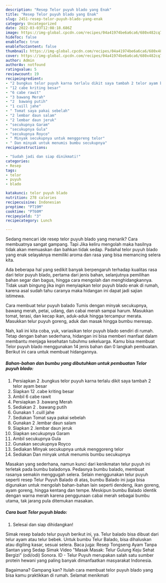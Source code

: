 ```yaml
---
description: "Resep Telor puyuh blado yang Enak"
title: "Resep Telor puyuh blado yang Enak"
slug: 2451-resep-telor-puyuh-blado-yang-enak
category: Uncategorized
date: 2022-03-03T12:08:18.686Z
image: https://img-global.cpcdn.com/recipes/04a41974be6a6ca6/680x482cq70/telor-puyuh-blado-foto-resep-utama.jpg
hideToc: false
enableToc: true
enableTocContent: false
thumbnail: https://img-global.cpcdn.com/recipes/04a41974be6a6ca6/680x482cq70/telor-puyuh-blado-foto-resep-utama.jpg
cover: https://img-global.cpcdn.com/recipes/04a41974be6a6ca6/680x482cq70/telor-puyuh-blado-foto-resep-utama.jpg
author: Admin
authorAv: notfound
ratingvalue: 5
reviewcount: 19
recipeingredient:
- "2 bungkus telor puyuh karna terlalu dikit saya tambah 2 telor ayam besar"
- "12 cabe kriting besar"
- "6 cabe rawit"
- "3 bawang Merah"
- "2  bawang putih"
- "1 cuill jahe"
- " Tomat saya pakai sebelah"
- "2 lembar daun salam"
- "2 lembar daun jeruk"
- "secukupnya Garam"
- "secukupnya Gula"
- "secukupnya Royco"
- " Minyak secukupnya untuk menggoreng telor"
- " Dan minyak untuk menumis bumbu secukupnya"
recipeinstructions:

- "Sudah jadi dan siap dinikmati!"
categories:
- Resep
tags:
- telor
- puyuh
- blado

katakunci: telor puyuh blado 
nutrition: 278 calories
recipecuisine: Indonesian
preptime: "PT19M"
cooktime: "PT60M"
recipeyield: "3"
recipecategory: Lunch

---
```



Sedang mencari ide resep telor puyuh blado yang menarik? Cara membuatnya sangat gampang. Tapi Jika keliru mengolah maka hasilnya tidak akan memuaskan dan bahkan tidak sedap. Padahal telor puyuh blado yang enak selayaknya memiliki aroma dan rasa yang bisa memancing selera kita.


Ada beberapa hal yang sedikit banyak berpengaruh terhadap kualitas rasa dari telor puyuh blado, pertama dari jenis bahan, selanjutnya pemilihan bahan segar dan bagus, hingga cara mengolah dan menghidangkannya. Tidak usah bingung jika ingin menyiapkan telor puyuh blado enak di rumah, karena asal sudah tahu caranya maka hidangan ini dapat jadi sajian istimewa.

Cara membuat telur puyuh balado Tumis dengan minyak secukupnya, bawang merah, petai, udang, dan cabai merah sampai harum. Masukkan tomat, terasi, dan kecap ikan, aduk-aduk hingga tercampur merata. Masukkan telur puyuh goreng, aduk dan masak hingga bumbu meresap.


Nah, kali ini kita coba, yuk, variasikan telor puyuh blado sendiri di rumah. Tetap dengan bahan sederhana, hidangan ini bisa memberi manfaat dalam membantu menjaga kesehatan tubuhmu sekeluarga. Kamu bisa membuat Telor puyuh blado menggunakan 14 jenis bahan dan 0 langkah pembuatan. Berikut ini cara untuk membuat hidangannya.

<!--inarticleads1-->

##### Bahan-bahan dan bumbu yang dibutuhkan untuk pembuatan Telor puyuh blado:

1. Persiapkan 2 .bungkus telor puyuh karna terlalu dikit saya tambah 2 telor ayam besar
1. Siapkan 12 .cabe kriting besar
1. Ambil 6 cabe rawit
1. Persiapkan 3 .bawang Merah
1. Sediakan 2 . bawang putih
1. Gunakan 1 .cuill jahe
1. Sediakan  Tomat saya pakai sebelah
1. Gunakan 2 .lembar daun salam
1. Siapkan 2 .lembar daun jeruk
1. Siapkan secukupnya Garam
1. Ambil secukupnya Gula
1. Gunakan secukupnya Royco
1. Sediakan  Minyak secukupnya untuk menggoreng telor
1. Sediakan  Dan minyak untuk menumis bumbu secukupnya


Masakan yang sederhana, namun kunci dari kenikmatan telur puyuh ini terletak pada bumbu baladonya. Pedasnya bumbu balado, membuat rasanya semakin menggugah selera. Selain menggunakan telur puyuh seperti resep Telur Puyuh Balado di atas, bumbu Balado ini juga bisa digunakan untuk mengolah bahan-bahan lain seperti dendeng, ikan goreng, ayam goreng, hingga kentang dan tempe. Meskipun bumbu Balado identik dengan warna merah karena penggunaan cabai merah sebagai bumbu utama, tak jarang pula ditemukan masakan. 

<!--inarticleads2-->

##### Cara buat Telor puyuh blado:


1. Selesai dan siap dihidangkan!

Simak resep balado telur puyuh berikut ini, ya. Telur balado bisa dibuat dari telur ayam atau telur bebek. Untuk bumbu Telur Balado, bisa dihaluskan atau digiling kasar, sesuai selera. Baca juga: Resep Tongseng Ayam Tanpa Santan yang Sedap Simak Video &#34;Masak Masak: Telur Gulung Keju Sehat Bergizi&#34; (odi/odi) Sonora. ID - Telur Puyuh merupakan salah satu sumber protein hewani yang paling banyak dimanfaatkan masyarakat Indonesia. 

Bagaimana? Gampang kan? Itulah cara membuat telor puyuh blado yang bisa kamu praktikkan di rumah. Selamat menikmati
